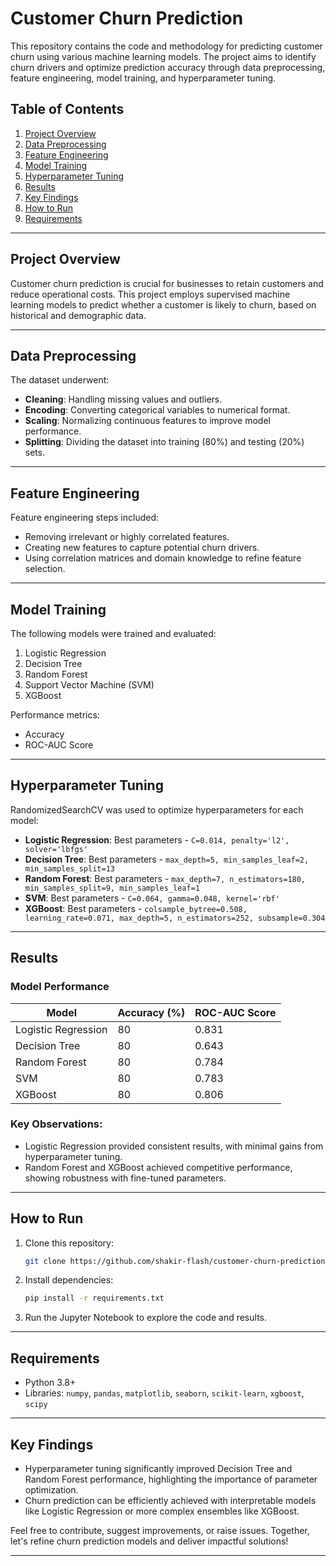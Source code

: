 # Customer Churn Prediction

This repository contains the code and methodology for predicting customer churn using various machine learning models. The project aims to identify churn drivers and optimize prediction accuracy through data preprocessing, feature engineering, model training, and hyperparameter tuning.

## Table of Contents
1. [Project Overview](#project-overview)
2. [Data Preprocessing](#data-preprocessing)
3. [Feature Engineering](#feature-engineering)
4. [Model Training](#model-training)
5. [Hyperparameter Tuning](#hyperparameter-tuning)
6. [Results](#results)
7. [Key Findings](#key-findings)
8. [How to Run](#how-to-run)
9. [Requirements](#requirements)

---

## Project Overview

Customer churn prediction is crucial for businesses to retain customers and reduce operational costs. This project employs supervised machine learning models to predict whether a customer is likely to churn, based on historical and demographic data.

---

## Data Preprocessing

The dataset underwent:
- **Cleaning**: Handling missing values and outliers.
- **Encoding**: Converting categorical variables to numerical format.
- **Scaling**: Normalizing continuous features to improve model performance.
- **Splitting**: Dividing the dataset into training (80%) and testing (20%) sets.

---

## Feature Engineering

Feature engineering steps included:
- Removing irrelevant or highly correlated features.
- Creating new features to capture potential churn drivers.
- Using correlation matrices and domain knowledge to refine feature selection.

---

## Model Training

The following models were trained and evaluated:
1. Logistic Regression
2. Decision Tree
3. Random Forest
4. Support Vector Machine (SVM)
5. XGBoost

Performance metrics:
- Accuracy
- ROC-AUC Score

---

## Hyperparameter Tuning

RandomizedSearchCV was used to optimize hyperparameters for each model:
- **Logistic Regression**: Best parameters - `C=0.014, penalty='l2', solver='lbfgs'`
- **Decision Tree**: Best parameters - `max_depth=5, min_samples_leaf=2, min_samples_split=13`
- **Random Forest**: Best parameters - `max_depth=7, n_estimators=180, min_samples_split=9, min_samples_leaf=1`
- **SVM**: Best parameters - `C=0.064, gamma=0.048, kernel='rbf'`
- **XGBoost**: Best parameters - `colsample_bytree=0.508, learning_rate=0.071, max_depth=5, n_estimators=252, subsample=0.304`

---

## Results

### Model Performance
| Model               | Accuracy (%) | ROC-AUC Score |
|---------------------|--------------|---------------|
| Logistic Regression | 80           | 0.831         |
| Decision Tree       | 80           | 0.643         |
| Random Forest       | 80           | 0.784         |
| SVM                 | 80           | 0.783         |
| XGBoost             | 80           | 0.806         |

### Key Observations:
- Logistic Regression provided consistent results, with minimal gains from hyperparameter tuning.
- Random Forest and XGBoost achieved competitive performance, showing robustness with fine-tuned parameters.

---

## How to Run

1. Clone this repository:
   ```bash
   git clone https://github.com/shakir-flash/customer-churn-prediction-telecom.git
   ```
2. Install dependencies:
   ```bash
   pip install -r requirements.txt
   ```
3. Run the Jupyter Notebook to explore the code and results.

---

## Requirements

- Python 3.8+
- Libraries: `numpy`, `pandas`, `matplotlib`, `seaborn`, `scikit-learn`, `xgboost`, `scipy`

---

## Key Findings

- Hyperparameter tuning significantly improved Decision Tree and Random Forest performance, highlighting the importance of parameter optimization.
- Churn prediction can be efficiently achieved with interpretable models like Logistic Regression or more complex ensembles like XGBoost.

Feel free to contribute, suggest improvements, or raise issues. Together, let's refine churn prediction models and deliver impactful solutions!

---
